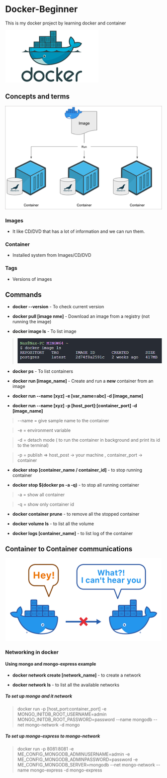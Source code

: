 # Docker-Beginner

This is my docker project by learning docker and container

![Alt text](image-3.png)

## Concepts and terms

![Alt text](image-5.png)

### Images

- It like CD/DVD that has a lot of information and we can run them.

### Container

- Installed system from Images/CD/DVD

### Tags

- Versions of images

## Commands

- **docker --version** - To check current version

- **docker pull [image nme]** - Download an image from a registry (not running the image)

- **docker image ls** - To list image

> ![Alt text](image-1.png)

- **docker ps** - To list containers

- **docker run [image_name]** - Create and run a **new** container from an image

- **docker run --name [xyz] -e [var_name=abc] -d [image_name]**

- **docker run --name [xyz] -p [host_port]:[container_port] -d [image_name]**

> --name = give sample name to the container

> -e = environment variable

> -d = detach mode ( to run the container in background and print its id to the terminal)

> -p = publish => host_post -> your machine , container_port -> container

- **docker stop [container_name / container_id]** - to stop running container

- **docker stop $(docker ps -a -q)** - to stop all running container

> -a = show all container

> -q = show only container id

- **docker container prune** - to remove all the stopped container

- **docker volume ls** - to list all the volume

- **docker logs [container_name]** - to list log of the container

## Container to Container communications

![Alt text](image-2.png)

### Networking in docker

#### Using mongo and mongo-express example

- **docker network create [network_name]** - to create a network

- **docker network ls** - to list all the available networks

##### To set up mongo and it network

> docker run -p [host_port:container_port] -e MONGO_INITDB_ROOT_USERNAME=admin MONGO_INITDB_ROOT_PASSWORD=password --name mongodb --net mongo-network -d mongo

##### To set up mongo-express to mongo-network

> docker run -p 8081:8081 -e ME_CONFIG_MONGODB_ADMINUSERNAME=admin -e ME_CONFIG_MONGODB_ADMINPASSWORD=password -e ME_CONFIG_MONGODB_SERVER=mongodb --net mongo-network --name mongo-express -d mongo-express
